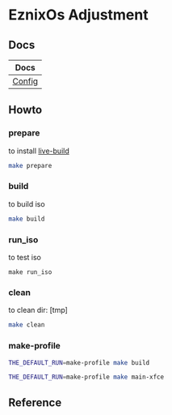 

# EznixOs Adjustment

## Docs

| Docs |
| --- |
| [Config](helper/doc/config.md) |


## Howto

### prepare

to install [live-build](https://packages.debian.org/sid/live-build)

``` sh
make prepare
```


### build

to build iso

``` sh
make build
```


### run_iso

to test iso

```
make run_iso
```

### clean

to clean dir: [tmp]

``` sh
make clean
```


### make-profile

``` sh
THE_DEFAULT_RUN=make-profile make build
```

``` sh
THE_DEFAULT_RUN=make-profile make main-xfce
```


## Reference


